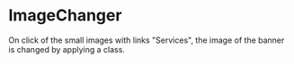 # ImageChanger
On click of the small images with links "Services", the image of the banner is changed by applying a class.
